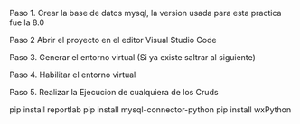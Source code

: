 Paso 1. Crear la base de datos mysql, la version usada para esta practica fue la 8.0 

Paso 2 Abrir el proyecto en el editor Visual Studio Code 

Paso 3. Generar el entorno virtual (Si ya existe saltrar al siguiente)

Paso 4. Habilitar el entorno virtual 

Paso 5. Realizar la Ejecucion de cualquiera de los Cruds 



pip install reportlab
pip install mysql-connector-python
pip install wxPython 